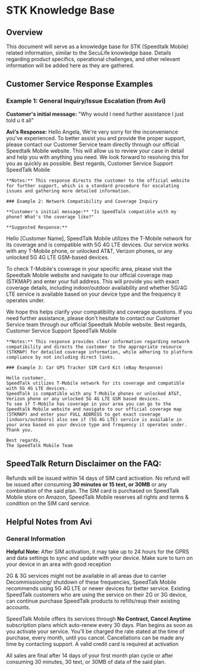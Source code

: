 # STK Knowledge Base

## Overview

This document will serve as a knowledge base for STK (Speedtalk Mobile) related information, similar to the SecuLife knowledge base. Details regarding product specifics, operational challenges, and other relevant information will be added here as they are gathered.

## Customer Service Response Examples

### Example 1: General Inquiry/Issue Escalation (from Avi)

**Customer's initial message:** "Why would I need further assistance I just told u it all"

**Avi's Response:**
Hello Angela,
We're very sorry for the inconvenience you've experienced.
To better assist you and provide the proper support, please contact our Customer Service team directly through our official Speedtalk Mobile website.
This will allow us to review your case in detail and help you with anything you need.
We look forward to resolving this for you as quickly as possible.
Best regards,
Customer Service Support
SpeedTalk Mobile
```
**Notes:** This response directs the customer to the official website for further support, which is a standard procedure for escalating issues and gathering more detailed information.

### Example 2: Network Compatibility and Coverage Inquiry

**Customer's initial message:** "Is SpeedTalk compatible with my phone? What's the coverage like?"

**Suggested Response:**
```
Hello [Customer Name],
SpeedTalk Mobile utilizes the T-Mobile network for its coverage and is compatible with 5G 4G LTE devices. Our service works with any T-Mobile phone, or unlocked AT&T, Verizon phones, or any unlocked 5G 4G LTE GSM-based devices.

To check T-Mobile's coverage in your specific area, please visit the Speedtalk Mobile website and navigate to our official coverage map (STKMAP) and enter your full address. This will provide you with exact coverage details, including indoor/outdoor availability and whether 5G/4G LTE service is available based on your device type and the frequency it operates under.

We hope this helps clarify your compatibility and coverage questions. If you need further assistance, please don't hesitate to contact our Customer Service team through our official Speedtalk Mobile website.
Best regards,
Customer Service Support
SpeedTalk Mobile
```
**Notes:** This response provides clear information regarding network compatibility and directs the customer to the appropriate resource (STKMAP) for detailed coverage information, while adhering to platform compliance by not including direct links.

### Example 3: Car GPS Tracker SIM Card Kit (eBay Response)

Hello customer,
SpeedTalk utilizes T-Mobile network for its coverage and compatible with 5G 4G LTE devices.
SpeedTalk is compatible with any T-Mobile phones or unlocked AT&T, Verizon phone or any unlocked 5G 4G LTE GSM based devices.
To see if T-Mobile has coverage in your area you can go to the Speedtalk Mobile website and navigate to our official coverage map (STKMAP) and enter your FULL ADDRESS to get exact coverage [indoors/outdoors] also see if (5G 4G LTE) service is available in your area based on your device type and frequency it operates under.
Thank you.

Best regards,
The SpeedTalk Mobile Team
```

## SpeedTalk Return Disclaimer on the FAQ:
Refunds will be issued within 14 days of SIM card activation. No refund will be issued after consuming **30 minutes or 15 text, or 30MB** or any combination of the said plan. The SIM card is purchased on SpeedTalk Mobile store on Amazon, SpeedTalk Mobile reserves all rights and terms & condition on the SIM card service.

## Helpful Notes from Avi

### General Information

**Helpful Note:**
After SIM activation, it may take up to 24 hours for the GPRS and data settings to sync and update with your device. Make sure to turn on your device in an area with good reception

2G & 3G services might not be available in all areas due to carrier Decommissioning/ shutdown of these frequencies, SpeedTalk Mobile recommends using 5G 4G LTE or newer devices for better service. Existing SpeedTalk customers who are using the service on their 2G or 3G device, can continue purchase SpeedTalk products to refills/reup their existing accounts.

SpeedTalk Mobile offers its services through **No Contract, Cancel Anytime** subscription plans which auto-renew every 30 days. Plan begins as soon as you activate your service. You'll be charged the rate stated at the time of purchase, every month, until you cancel. Cancellations can be made any time by contacting support. A valid credit card is required at activation

All sales are final after 14 days of your first month plan cycle or after consuming 30 minutes, 30 text, or 30MB of data of the said plan.